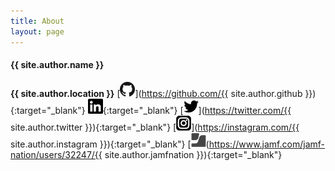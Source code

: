 ```yaml
---
title: About
layout: page
---
```


#### {{ site.author.name }}
**{{ site.author.location }}**
[![GitHub](/assets/images/GitHub-Mark-24px.png)](https://github.com/{{ site.author.github }}){:target="_blank"}
[![LinkedIn](/assets/images/In-Black-24px.png)](https://www.linkedin.com/in/geoff-repoli-b311a595){:target="_blank"}
[![Twitter](/assets/images/Twitter_Social_Icon_Blue.png)](https://twitter.com/{{ site.author.twitter }}){:target="_blank"}
[![Instagram](/assets/images/Instagram-24px.png)](https://instagram.com/{{ site.author.instagram }}){:target="_blank"}
[![Jamf Nation](/assets/images/jamf-24px.png)(https://www.jamf.com/jamf-nation/users/32247/{{ site.author.jamfnation }}){:target="_blank"}
